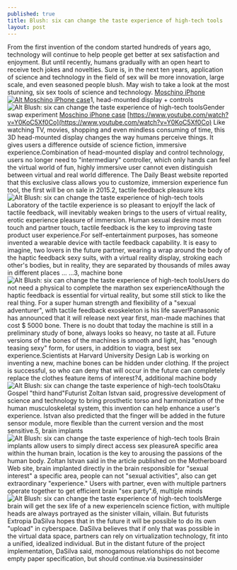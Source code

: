 ```yaml
---
published: true
title: Blush: six can change the taste experience of high-tech tools
layout: post
---
```

From the first invention of the condom started hundreds of years ago, technology will continue to help people get better at sex satisfaction and enjoyment. But until recently, humans gradually with an open heart to receive tech jokes and novelties. Sure is, in the next ten years, application of science and technology in the field of sex will be more innovation, large scale, and even seasoned people blush. May wish to take a look at the most stunning, six sex tools of science and technology. [Moschino iPhone](https://nurphoto.com/en/gallery/60573)[![Alt Moschino iPhone case](http://www.nodcase.com/images/large/i6/moschino_i61860_lrg.jpg)](http://www.nodcase.com/moschino-cleaning-spray-iphone-6-case-p-5289.html)1, head-mounted display + controls![Alt Blush: six can change the taste experience of high-tech tools](https://c1.staticflickr.com/9/8562/28467245816_3b88ed3641_z.jpg)Gender swap experiment [Moschino iPhone case](http://www.nodcase.com/moschino-cleaning-spray-iphone-6-case-p-5289.html) [https://www.youtube.com/watch?v=Y0KoC5Xf0Co](https://www.youtube.com/watch?v=Y0KoC5Xf0Co) Like watching TV, movies, shopping and even mindless consuming of time, this 3D head-mounted display changes the way humans perceive things. It gives users a difference outside of science fiction, immersive experience.Combination of head-mounted display and control technology, users no longer need to \"intermediary\" controller, which only hands can feel the virtual world of fun, highly immersive user cannot even distinguish between virtual and real world difference. The Daily Beast website reported that this exclusive class allows you to customize, immersion experience fun tool, the first will be on sale in 2015.2, tactile feedback pleasure kits![Alt Blush: six can change the taste experience of high-tech tools](https://c1.staticflickr.com/9/8769/28499168175_59e6e4beca_z.jpg)Laboratory of the tactile experience is so pleasant to enjoyIf the lack of tactile feedback, will inevitably weaken brings to the users of virtual reality, erotic experience pleasure of immersion. Human sexual desire most from touch and partner touch, tactile feedback is the key to improving taste product user experience.For self-entertainment purposes, has someone invented a wearable device with tactile feedback capability. It is easy to imagine, two lovers in the future partner, wearing a wrap around the body of the haptic feedback sexy suits, with a virtual reality display, stroking each other\'s bodies, but in reality, they are separated by thousands of miles away in different places ... ...3, machine bone![Alt Blush: six can change the taste experience of high-tech tools](https://c1.staticflickr.com/9/8183/28499176915_d09e3fea0f_z.jpg)Users do not need a physical to complete the marathon sex experienceAlthough the haptic feedback is essential for virtual reality, but some still stick to like the real thing. For a super human strength and flexibility of a \"sexual adventurer\", with tactile feedback exoskeleton is his life saver!Panasonic has announced that it will release next year first, man-made machines that cost $ 5000 bone. There is no doubt that today the machine is still in a preliminary study of bone, always looks so heavy, no taste at all. Future versions of the bones of the machines is smooth and light, has \"enough teasing sexy\" form, for users, in addition to viagra, best sex experience.Scientists at Harvard University Design Lab is working on inventing a new, machine bones can be hidden under clothing. If the project is successful, so who can deny that will occur in the future can completely replace the clothes feature items of interest?4, additional machine body![Alt Blush: six can change the taste experience of high-tech tools](https://c1.staticflickr.com/9/8216/27883598373_ed094c8aff_z.jpg)Otaku Gospel \"third hand\"Futurist Zoltan Istvan said, progressive development of science and technology to bring prosthetic torso and harmonization of the human musculoskeletal system, this invention can help enhance a user\'s experience. Istvan also predicted that the finger will be added in the future sensor module, more flexible than the current version and the most sensitive.5, brain implants![Alt Blush: six can change the taste experience of high-tech tools](https://c2.staticflickr.com/8/7593/27883605103_b3f6ff81f8_z.jpg) Brain implants allow users to simply direct access sex pleasureA specific area within the human brain, location is the key to arousing the passions of the human body. Zoltan Istvan said in the article published on the Motherboard Web site, brain implanted directly in the brain responsible for \"sexual interest\" a specific area, people can not \"sexual activities\", also can get extraordinary \"experience.\" Users with partner, even with multiple partners operate together to get efficient brain \"sex party\".6, multiple minds![Alt Blush: six can change the taste experience of high-tech tools](https://c1.staticflickr.com/9/8247/28394188042_c7027c1271_z.jpg)Merge brain will get the sex life of a new experienceIn science fiction, with multiple heads are always portrayed as the sinister villain, villain. But futurists Extropia DaSilva hopes that in the future it will be possible to do its own \"upload\" in cyberspace. DaSilva believes that if only that was possible in the virtual data space, partners can rely on virtualization technology, fit into a unified, idealized individual. But in the distant future of the project implementation, DaSilva said, monogamous relationships do not become empty paper specification, but should continue.via businessinsider